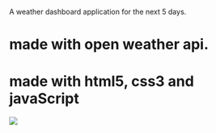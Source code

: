 A weather dashboard application for the next 5 days. 

# made with open weather api. 
# made with html5, css3 and javaScript
<img src=/assets/images/Screen%20Shot%202022-12-18%20at%209.25.49%20PM./>
